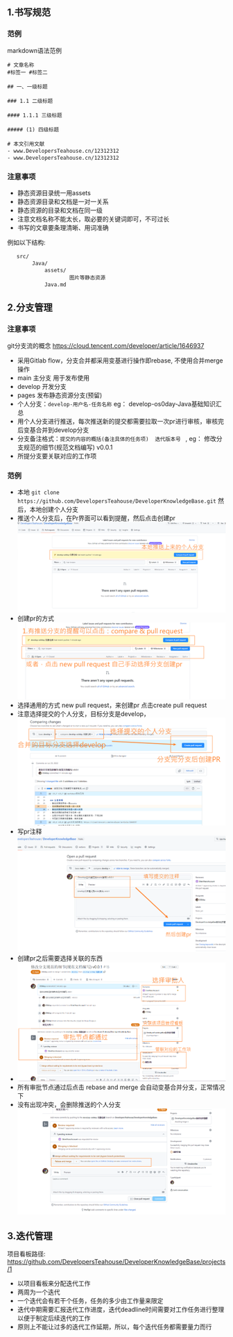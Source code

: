 
## 1.书写规范

### 范例
markdown语法范例
```
# 文章名称
#标签一 #标签二

## 一、一级标题

### 1.1 二级标题

#### 1.1.1 三级标题

##### (1) 四级标题

# 本文引用文献
- www.DevelopersTeahouse.cn/12312312
- www.DevelopersTeahouse.cn/12312312

```

### 注意事项
- 静态资源目录统一用assets
- 静态资源目录和文档是一对一关系
- 静态资源的目录和文档在同一级
- 注意文档名称不能太长，取必要的关键词即可，不可过长
- 书写的文章要条理清晰、用词准确

例如以下结构:
```
   src/
        Java/
            assets/
                    图片等静态资源
            Java.md
```

## 2.分支管理

### 注意事项

git分支流的概念 https://cloud.tencent.com/developer/article/1646937

- 采用Gitlab flow，分支合并都采用变基进行操作即rebase, 不使用合并merge操作
- main 主分支 用于发布使用
- develop 开发分支
- pages 发布静态资源分支(预留)
- 个人分支：`develop-用户名-任务名称`  eg： develop-os0day-Java基础知识汇总   
- 用个人分支进行推送，每次推送新的提交都需要拉取一次pr进行审核，审核完后变基合并到develop分支
- 分支备注格式：`提交的内容的概括(备注具体的任务项)  迭代版本号 ` , eg： 修改分支规范的细节(规范文档编写) v0.0.1
- 所提分支要关联对应的工作项

### 范例
- 本地 `git clone https://github.com/DevelopersTeahouse/DeveloperKnowledgeBase.git` 然后，本地创建个人分支
- 推送个人分支后，在Pr界面可以看到提醒，然后点击创建pr
![分支范例1.png](assets/分支范例1.png)
- 创建pr的方式
![img.png](assets/创建pr的方式.png)
- 选择通用的方式 new pull request，来创建pr 点击create pull request
- 注意选择提交的个人分支，目标分支是develop，
![img.png](assets/newpullrequest来创建pr.png)
- 写pr注释
![img.png](assets/pr注释.png)
- 创建pr之后需要选择关联的东西
- ![img.png](assets/进入审批之后需要设置的东西.png)
- 所有审批节点通过后点击 rebase and merge 会自动变基合并分支，正常情况下
- 没有出现冲突，会删除推送的个人分支
![img.png](assets/进行编辑操作.png)

## 3.迭代管理
项目看板路径: https://github.com/DevelopersTeahouse/DeveloperKnowledgeBase/projects/1
- 以项目看板来分配迭代工作
- 两周为一个迭代
- 一个迭代会有若干个任务，任务的多少由工作量来限定
- 迭代中期需要汇报迭代工作进度，迭代deadline时间需要对工作任务进行整理以便于制定后续迭代的工作
- 原则上不能让过多的迭代工作延期，所以，每个迭代任务都需要量力而行
